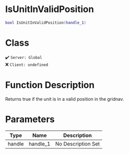 # IsUnitInValidPosition
```lua
bool IsUnitInValidPosition(handle_1)
```
# Class
✔️ `Server: Global`  
❌ `Client: undefined`  

# Function Description
Returns true if the unit is in a valid position in the gridnav.
# Parameters
Type|Name|Description
--|--|--
handle|handle_1|No Description Set
